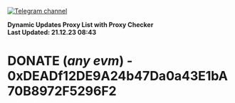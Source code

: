 [![Telegram channel](https://img.shields.io/endpoint?url=https://runkit.io/damiankrawczyk/telegram-badge/branches/master?url=https://t.me/n4z4v0d)](https://t.me/n4z4v0d) 

**Dynamic Updates Proxy List with Proxy Checker**  
**Last Updated: 21.12.23 08:43**

# DONATE (_any evm_) - 0xDEADf12DE9A24b47Da0a43E1bA70B8972F5296F2

